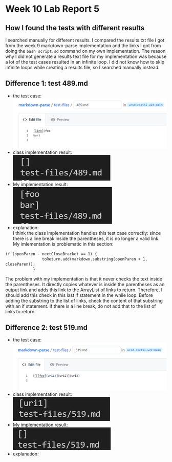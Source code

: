 # Week 10 Lab Report 5

## How I found the tests with different results
I searched manually for different results. I compared the results.txt file I got from the week 9 markdown-parse implementation and the links I got from doing the `bash script.sd` command on my own implementation. The reason why I did not generate a results text file for my implementation was because a lot of the test cases resulted in an infinite loop. I did not know how to skip infinite loops while creating a results file, so I searched manually instead.

## Difference 1: test 489.md
- the test case:  
![test-case-1](test-case-1.png)
- class implementation result:  
![class-result-1](class-result-1.png)
- My implementation result:  
![my-result-1](my-result-1.png)
- explanation:  
I think the class implementation handles this test case correctly: since there is a line break inside the parentheses, it is no longer a valid link. My imlementation is problematic in this section:
```
if (openParen - nextCloseBracket == 1) {
                toReturn.add(markdown.substring(openParen + 1, closeParen));
            }
```
The problem with my implementation is that it never checks the text inside the parentheses. It directly copies whatever is inside the parentheses as an output link and adds this link to the ArrayList of links to return. Therefore, I should add this check in this last if statement in the while loop. Before adding the substring to the list of links, check the content of that substring with an if statement. If there is a line break, do not add that to the list of links to return.


## Difference 2: test 519.md
- the test case:  
![test-case-2](test-case-2.png)
- class implementation result:  
![class-result-2](class-result-2.png)
- My implementation result:  
![my-result-2](my-result-2.png)
- explanation:  

